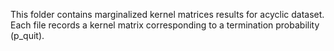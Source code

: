This folder contains marginalized kernel matrices results for acyclic dataset. Each file records a kernel matrix corresponding to a termination probability (p_quit).
